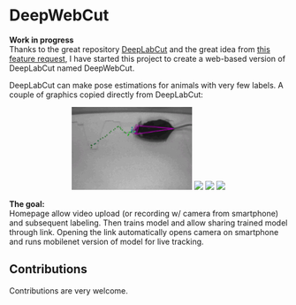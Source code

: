 # DeepWebCut
**Work in progress**  
Thanks to the great repository
[DeepLabCut](https://github.com/DeepLabCut/DeepLabCut) and the great idea from
[this feature request](https://github.com/DeepLabCut/DeepLabCut/issues/1129), I
have started this project to create a web-based version of DeepLabCut named
DeepWebCut. 


DeepLabCut can make pose estimations for animals with very few labels.
A couple of graphics copied directly from DeepLabCut:

<p align="center">
	<img src="graphics/mouse.gif" height="150px"/>
	<img src="graphics/mice.gif" height="150px"/>
	<img src="graphics/fly.gif" height="150px"/>
	<img src="graphics/monkey.gif" height="150px"/>
</p>

**The goal:**  
Homepage allow video upload (or recording w/ camera from smartphone) and
subsequent labeling. Then trains model and allow sharing trained model through
link. Opening the link automatically opens camera on smartphone and runs
mobilenet version of model for live tracking.

## Contributions
Contributions are very welcome.


